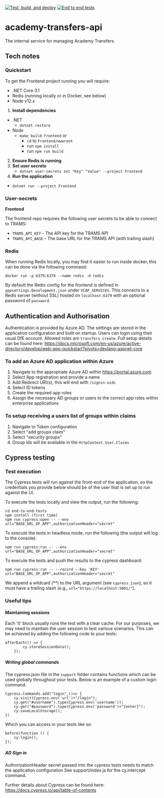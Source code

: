 [![Test, build, and deploy](https://github.com/DFE-Digital/academy-transfers-api/actions/workflows/build_test_deploy.yml/badge.svg)](https://github.com/DFE-Digital/academy-transfers-api/actions/workflows/build_test_deploy.yml)   [![End to end tests](https://github.com/DFE-Digital/academy-transfers-api/actions/workflows/end_to_end_tests.yml/badge.svg)](https://github.com/DFE-Digital/academy-transfers-api/actions/workflows/end_to_end_tests.yml)

# academy-transfers-api

The internal service for managing Academy Transfers.

## Tech notes

### Quickstart

To get the Frontend project running you will require:

- .NET Core 3.1
- Redis (running locally or in Docker, see below)
- Node v12.x

1. **Install dependencies**
- .NET
    - `dotnet restore`
- Node
    - `make build-frontend` or 
      - `cd` to `Frontend/wwwroot`
      - run `npm install`
      - run `npm run build`
2. **Ensure Redis is running**
3. **Set user secrets**
   - `dotnet user-secrets set "Key" "Value" --project Frontend`
4. **Run the application**
- `dotnet run --project Frontend`

### User-secrets

**Frontend**

The frontend repo requires the following user secrets to be able to connect to TRAMS:

- `TRAMS_API_KEY` - The API key for the TRAMS API
- `TRAMS_API_BASE` - The base URL for the TRAMS API (with trailing slash)

### Redis

When running Redis locally, you may find it easier to run inside docker, this can be done via the following command:

`docker run -p 6379:6379 --name redis -d redis`

By default the Redis config for the frontend is defined in `appsettings.Development.json` under `VCAP_SERVICES`. This connects to a Redis server 
(without SSL) hosted on `localhost:6379` with an optional password of `password`.

## Authentication and Authorisation
Authentication is provided by Azure AD. The settings are stored in the application configuration and built on startup.
Users can login using their usual DfE account. Allowed roles are `transfers.create`.
Full setup details can be found here: https://docs.microsoft.com/en-us/azure/active-directory/develop/web-app-quickstart?pivots=devlang-aspnet-core

### To add an Azure AD application within Azure
1. Navigate to the appropriate Azure AD within https://portal.azure.com
2. Select App registration and provide a name
3. Add Redirect URI(s), this will end with `/signin-oidc`
4. Select ID tokens
5. Create the required app roles
6. Assign the necessary AD groups or users to the correct app roles within enterprise applications

### To setup receiving a users list of groups within claims
1. Navigate to Token configuration
2. Select "add groups claim"
3. Select "security groups"
4. Group ids will be available in the `HttpContext.User.Claims`

## Cypress testing

### Test execution
The Cypress tests will run against the front-end of the application, so the credentials you provide below should be of the user that is set up to run against the UI.

To execute the tests locally and view the output, run the following:

```
cd end-to-end-tests
npm install (first time)
npm run cypress:open -- --env url="BASE_URL_OF_APP",authorizationHeader="secret"
```

To execute the tests in headless mode, run the following (the output will log to the console):

```
npm run cypress:run -- --env url="BASE_URL_OF_APP",authorizationHeader="secret"
```

To execute the tests and push the results to the cypress dashboard:

```
npm run cypress:run -- --record --key 'KEY' url="BASE_URL_OF_APP",authorizationHeader="secret"
```

We append a wildcard (\*\*) to the URL argument (see `cypress.json`), so it must have a trailing slash (e.g., `url="https://localhost:5001/"`).

### Useful tips

#### Maintaining sessions
Each 'it' block usually runs the test with a clear cache. For our purposes, we may need to maintain the user session to test various scenarios. This can be achieved by adding the following code to your tests:

```
afterEach(() => {
		cy.storeSessionData();
	});
```

##### Writing global commands
The cypress.json file in the `support` folder contains functions which can be used globally throughout your tests. Below is an example of a custom login command.

```
Cypress.Commands.add("login",()=> {
	cy.visit(Cypress.env('url')+"/login");
	cy.get("#username").type(Cypress.env('username'));
	cy.get("#password").type(Cypress.env('password')+"{enter}");
	cy.saveLocalStorage();
})

```

Which you can access in your tests like so:

```
before(function () {
	cy.login();
});
```
##### AD Sign in
AuthorizationHeader secret passed into the cypress tests needs to match the application configuration
See support/index.js for the cy.intercept command.


Further details about Cypress can be found here: https://docs.cypress.io/api/table-of-contents
